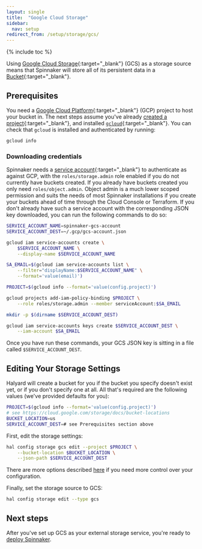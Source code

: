 ```yaml
---
layout: single
title:  "Google Cloud Storage"
sidebar:
  nav: setup
redirect_from: /setup/storage/gcs/
---
```


{% include toc %}

Using [Google Cloud Storage](https://cloud.google.com/storage/){:target="\_blank"}
(GCS) as a storage source means that Spinnaker will store all of its persistent
data in a [Bucket](https://cloud.google.com/storage/docs/json_api/v1/buckets){:target="\_blank"}.

## Prerequisites

You need a [Google Cloud Platform](https://cloud.google.com/){:target="\_blank"}
(GCP) project to host your bucket in. The next steps assume you've already
[created a project](https://cloud.google.com/resource-manager/docs/creating-managing-projects){:target="\_blank"},
and installed [`gcloud`](https://cloud.google.com/sdk/downloads){:target="\_blank"}.
You can check that `gcloud` is installed and authenticated by running:

```bash
gcloud info
```

### Downloading credentials

Spinnaker needs a [service
account](https://cloud.google.com/compute/docs/access/service-accounts){:target="\_blank"}
to authenticate as against GCP, with the `roles/storage.admin` role enabled if you do not currently have buckets created. If you already have buckets created you only need `roles/object.admin`. Object admin is a much lower scoped permission and suits the needs of most Spinnaker installations if you create your buckets ahead of time through the Cloud Console or Terraform. If
you don't already have such a service account with the corresponding JSON key
downloaded, you can run the following commands to do so:

```bash
SERVICE_ACCOUNT_NAME=spinnaker-gcs-account
SERVICE_ACCOUNT_DEST=~/.gcp/gcs-account.json

gcloud iam service-accounts create \
    $SERVICE_ACCOUNT_NAME \
    --display-name $SERVICE_ACCOUNT_NAME

SA_EMAIL=$(gcloud iam service-accounts list \
    --filter="displayName:$SERVICE_ACCOUNT_NAME" \
    --format='value(email)')

PROJECT=$(gcloud info --format='value(config.project)')

gcloud projects add-iam-policy-binding $PROJECT \
    --role roles/storage.admin --member serviceAccount:$SA_EMAIL

mkdir -p $(dirname $SERVICE_ACCOUNT_DEST)

gcloud iam service-accounts keys create $SERVICE_ACCOUNT_DEST \
    --iam-account $SA_EMAIL
```

Once you have run these commands, your GCS JSON key is sitting in a file
called `$SERVICE_ACCOUNT_DEST`.

## Editing Your Storage Settings

Halyard will create a bucket for you if the bucket you specify doesn't exist
yet, or if you don't specify one at all. All that's required are the following
values (we've provided defaults for you):

```bash
PROJECT=$(gcloud info --format='value(config.project)')
# see https://cloud.google.com/storage/docs/bucket-locations
BUCKET_LOCATION=us
SERVICE_ACCOUNT_DEST=# see Prerequisites section above
```

First, edit the storage settings:

```bash
hal config storage gcs edit --project $PROJECT \
    --bucket-location $BUCKET_LOCATION \
    --json-path $SERVICE_ACCOUNT_DEST
```

There are more options described
[here](/reference/halyard/commands#hal-config-storage-gcs-edit)
if you need more control over your configuration.

Finally, set the storage source to GCS:

```bash
hal config storage edit --type gcs
```

## Next steps

After you've set up GCS as your external storage service, you're ready to
[deploy Spinnaker](/setup/install/deploy/).
